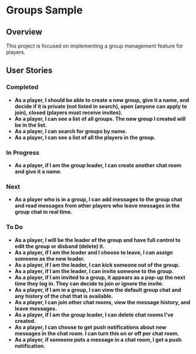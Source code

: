 # Groups Sample

## Overview

This project is focused on implementing a group management feature for players.

## User Stories

### Completed

- **As a player, I should be able to create a new group, give it a name, and decide if it is private (not listed in search), open (anyone can apply to join), closed (players must receive invites).**
- **As a player, I can see a list of all groups. The new group I created will be in the list.**
- **As a player, I can search for groups by name.**
- **As a player, I can see a list of all the players in the group.**

### In Progress

- **As a player, if I am the group leader, I can create another chat room and give it a name.**

### Next

- **As a player who is in a group, I can add messages to the group chat and read messages from other players who leave messages in the group chat in real time.**

### To Do

- **As a player, I will be the leader of the group and have full control to edit the group or disband (delete) it.**
- **As a player, if I am the leader and I choose to leave, I can assign someone as the new leader.**
- **As a player, if I am the leader, I can kick someone out of the group.**
- **As a player, if I am the leader, I can invite someone to the group.**
- **As a player, if I am invited to a group, it appears as a pop-up the next time they log in. They can decide to join or ignore the invite.**
- **As a player, if I am in a group, I can view the default group chat and any history of the chat that is available.**
- **As a player, I can join other chat rooms, view the message history, and leave messages.**
- **As a player, if I am the group leader, I can delete chat rooms I’ve created.**
- **As a player, I can choose to get push notifications about new messages in the chat room. I can turn this on or off per chat room.**
- **As a player, if someone puts a message in a chat room, I get a push notification.**
